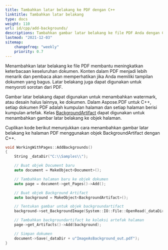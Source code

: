 ```yaml
---
title: Tambahkan latar belakang ke PDF dengan C++
linktitle: Tambahkan latar belakang
type: docs
weight: 110
url: id/cpp/add-backgrounds/
descriptions: Tambahkan gambar latar belakang ke file PDF Anda dengan C++. Gunakan objek BackgroundArtifact.
lastmod: "2021-12-03"
sitemap:
    changefreq: "weekly"
    priority: 0.7
---
```


Menambahkan latar belakang ke file PDF membantu meningkatkan keterbacaan keseluruhan dokumen. Konten dalam PDF menjadi lebih menarik dan pembaca akan memperhatikan jika Anda memiliki tampilan dokumen yang bagus. Latar belakang juga dapat digunakan untuk menyoroti sorotan dari PDF.

Gambar latar belakang dapat digunakan untuk menambahkan watermark, atau desain halus lainnya, ke dokumen. Dalam Aspose.PDF untuk C++, setiap dokumen PDF adalah kumpulan halaman dan setiap halaman berisi kumpulan artefak. Kelas [BackgroundArtifact](https://reference.aspose.com/pdf/cpp/class/aspose.pdf.background_artifact) dapat digunakan untuk menambahkan gambar latar belakang ke objek halaman.

Cuplikan kode berikut menunjukkan cara menambahkan gambar latar belakang ke halaman PDF menggunakan objek BackgroundArtifact dengan C++.

```cpp
void WorkingWithPages::AddBackgrounds()
{
    String _dataDir("C:\\Samples\\");

    // Buat objek Document baru
    auto document = MakeObject<Document>();

    // Tambahkan halaman baru ke objek dokumen
    auto page = document->get_Pages()->Add();

    // Buat objek Background Artifact
    auto background = MakeObject<BackgroundArtifact>();

    // Tentukan gambar untuk objek backgroundartifact
    background->set_BackgroundImage(System::IO::File::OpenRead(_dataDir + u"background.png"));

    // Tambahkan backgroundartifact ke koleksi artefak halaman
    page->get_Artifacts()->Add(background);

    // Simpan dokumen
    document->Save(_dataDir + u"ImageAsBackground_out.pdf");
}
```